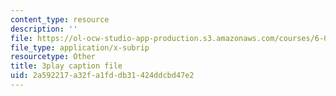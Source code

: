 ```yaml
---
content_type: resource
description: ''
file: https://ol-ocw-studio-app-production.s3.amazonaws.com/courses/6-004-computation-structures-spring-2017/2a592217a32fa1fddb31424ddcbd47e2_-RqKDpeILyU.srt
file_type: application/x-subrip
resourcetype: Other
title: 3play caption file
uid: 2a592217-a32f-a1fd-db31-424ddcbd47e2
---
```

